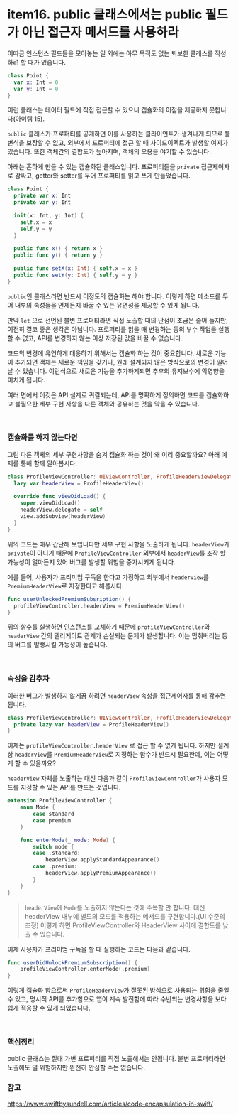 # item16. public 클래스에서는 public 필드가 아닌 접근자 메서드를 사용하라

이따금 인스턴스 필드들을 모아놓는 일 외에는 아무 목적도 없는 퇴보한 클래스를 작성하려 할 때가 있습니다. 

```SWIFT
class Point {
  var x: Int = 0
  var y: Int = 0
}
```

이런 클래스는 데이터 필드에 직접 접근할 수 있으니 캡슐화의 이점을 제공하지 못합니다(아이템 15). 

`public` 클래스가 프로퍼티를 공개하면 이를 사용하는 클라이언트가 생겨나게 되므로 불변식을 보장할 수 없고, 외부에서 프로퍼티에 접근 할 때 사이드이펙트가 발생할 여지가 있습니다. 또한 객체간의 결합도가 높아지며, 객체의 오용을 야기할 수 있습니다. 

아래는 흔하게 만들 수 있는 캡슐화된 클래스입니다. 프로퍼티들을 `private` 접근제어자로 감싸고, getter와 setter를 두어 프로퍼티를 읽고 쓰게 만들었습니다.

```swift
class Point {
  private var x: Int
  private var y: Int
  
  init(x: Int, y: Int) {
    self.x = x
    self.y = y
  }
  
  public func x() { return x }
  public func y() { return y }
  
  public func setX(x: Int) { self.x = x }
  public func setY(y: Int) { self.y = y }
}
```

`public`인 클래스라면 반드시 이정도의 캡슐화는 해야 합니다. 이렇게 하면 메소드를 두어 내부의 속성들을 언제든지 바꿀 수 있는 유연성을 제공할 수 있게 됩니다.

만약 `let` 으로 선언된 불변 프로퍼티라면 직접 노출할 때의 단점이 조금은 줄어 들지만, 여전히 결코 좋은 생각은 아닙니다. 프로퍼티를 읽을 때 변경하는 등의 부수 작업을 실행할 수 없고, API를 변경하지 않는 이상 저장된 값을 바꿀 수 없습니다.

코드의 변경에 유연하게 대응하기 위해서는 캡슐화 하는 것이 중요합니다. 새로운 기능이 추가되면 객체는 새로운 책임을 갖거나, 원래 설계되지 않은 방식으로의 변경이 일어날 수 있습니다. 이런식으로 새로운 기능을 추가하게되면 추후의 유지보수에 악영향을 미치게 됩니다.

여러 면에서 이것은 API 설계로 귀결되는데, API를 명확하게 정의하면 코드를 캡슐화하고 불필요한 세부 구현 사항을 다른 객체와 공유하는 것을 막을 수 있습니다. 

<br>

### 캡슐화를 하지 않는다면

그럼 다른 객체의 세부 구현사항을 숨겨 캡슐화 하는 것이 왜 이리 중요할까요? 아래 예제를 통해 함께 알아봅시다.

```swift
class ProfileViewController: UIViewController, ProfileHeaderViewDelegate {
  lazy var headerView = ProfileHeaderView()
  
  override func viewDidLoad() {
    super.viewDidLoad()
    headerView.delegate = self
    view.addSubview(headerView)
  }
}
```

위의 코드는 매우 간단해 보입니다만 세부 구현 사항을 노출하게 됩니다. `headerView`가 `private`이 아니기 때문에 `ProfileViewController` 외부에서 `headerView`를 조작 할 가능성이 얼마든지 있어 버그를 발생할 위험을 증가시키게 됩니다.



예를 들어, 사용자가 프리미엄 구독을 한다고 가정하고 외부에서 `headerView`를 `PremiumHeaderView`로 지정한다고 해봅시다.

```swift
func userUnlockedPremiumSubsription() {
  profileViewController.headerView = PremiumHeaderView()
}
```

위의 함수를 실행하면 인스턴스를 교체하기 때문에 `profileViewController`와 `headerView` 간의 델리게이트 관계가 손실되는 문제가 발생합니다. 이는 멈춰버리는 등의 버그를 발생시킬 가능성이 높습니다. 

<br>

### 속성을 감추자

이러한 버그가 발생하지 않게끔 하려면 `headerView` 속성을 접근제어자를 통해 감추면 됩니다.

```swift
class ProfileViewController: UIViewController, ProfileHeaderViewDelegate {
  private lazy var headerView = ProfileHeaderView()
}
```

이제는 `profileViewController.headerView` 로 접근 할 수 없게 됩니다. 하지만 설계상 `headerView`를 `PremiumHeaderView`로 지정하는 함수가 반드시 필요한데, 이는 어떻게 할 수 있을까요?

`headerView` 자체를 노출하는 대신 다음과 같이 `ProfileViewController`가 사용자 모드를 지정할 수 있는 API를 만드는 것입니다.

```swift
extension ProfileViewController {
    enum Mode {
        case standard
        case premium
    }

    func enterMode(_ mode: Mode) {
        switch mode {
        case .standard:
            headerView.applyStandardAppearance()
        case .premium:
            headerView.applyPremiumAppearance()  
        }
    }
}
```

> `headerView`에 `Mode`를 노출하지 않는다는 것에 주목할 만 합니다. 대신 headerView 내부에 별도의 모드를 적용하는 메서드를 구현합니다.(UI 수준의 조정) 이렇게 하면 ProfileViewController와 HeaderView 사이에 결합도를 낮출 수 있습니다.



이제 사용자가 프리미엄 구독을 할 때 실행하는 코드는 다음과 같습니다.

```swift
func userDidUnlockPremiumSubscription() {
    profileViewController.enterMode(.premium)
}
```



이렇게 캡슐화 함으로써 `ProfileHeaderView`가 잘못된 방식으로 사용되는 위험을 줄일 수 있고, 명시적 API를 추가함으로 앱이 계속 발전함에 따라 수반되는 변경사항을 보다 쉽게 적용할 수 있게 되었습니다.

<br>

### 핵심정리

public 클래스는 절대 가변 프로퍼티를 직접 노출해서는 안됩니다. 불변 프로퍼티라면 노출해도 덜 위험하지만 완전히 안심할 수는 없습니다.



### 참고

https://www.swiftbysundell.com/articles/code-encapsulation-in-swift/
